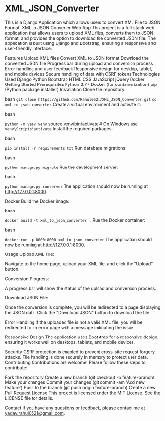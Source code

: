 # XML_JSON_Converter
This is a Django Application which allows users to convert XML File to JSON Format.
XML to JSON Converter Web App
This project is a full-stack web application that allows users to upload XML files, converts them to JSON format, and provides the option to download the converted JSON file. The application is built using Django and Bootstrap, ensuring a responsive and user-friendly interface.

Features
Upload XML files
Convert XML to JSON format
Download the converted JSON file
Progress bar during upload and conversion process
Error handling and user feedback
Responsive design for desktop, tablet, and mobile devices
Secure handling of data with CSRF tokens
Technologies Used
Django
Python
Bootstrap
HTML
CSS
JavaScript
jQuery
Docker
Getting Started
Prerequisites
Python 3.7+
Docker (for containerization)
pip (Python package installer)
Installation
Clone the repository:

bash
```git clone https://github.com/Rahul0521/XML_JSON_Converter.git```
```cd xml-to-json-converter```
Create a virtual environment and activate it:

bash

```python -m venv venv```
source venv/bin/activate  # On Windows use `venv\Scripts\activate`
Install the required packages:

bash

```pip install -r requirements.txt```
Run database migrations:

bash

```python manage.py migrate```
Run the development server:

bash

```python manage.py runserver```
The application should now be running at http://127.0.0.1:8000.

Docker
Build the Docker image:

bash

```docker build -t xml_to_json_converter .```
Run the Docker container:

bash

```docker run -p 8000:8000 xml_to_json_converter```
The application should now be running at http://127.0.0.1:8000.

Usage
Upload XML File:

Navigate to the home page, upload your XML file, and click the "Upload" button.

Conversion Progress:

A progress bar will show the status of the upload and conversion process.

Download JSON File:

Once the conversion is complete, you will be redirected to a page displaying the JSON data. Click the "Download JSON" button to download the file.

Error Handling
If the uploaded file is not a valid XML file, you will be redirected to an error page with a message indicating the issue.

Responsive Design
The application uses Bootstrap for a responsive design, ensuring it works well on desktops, tablets, and mobile devices.

Security
CSRF protection is enabled to prevent cross-site request forgery attacks.
File handling is done securely in memory to protect user data.
Contributing
Contributions are welcome! Please follow these steps to contribute:

Fork the repository
Create a new branch (git checkout -b feature-branch)
Make your changes
Commit your changes (git commit -am 'Add new feature')
Push to the branch (git push origin feature-branch)
Create a new Pull Request
License
This project is licensed under the MIT License. See the LICENSE file for details.

Contact
If you have any questions or feedback, please contact me at yadav.rahul0521@gmail.com.


